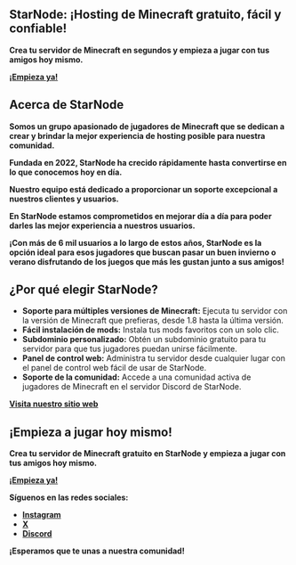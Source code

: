 ## StarNode: ¡Hosting de Minecraft gratuito, fácil y confiable!

**Crea tu servidor de Minecraft en segundos y empieza a jugar con tus amigos hoy mismo.**

**[¡Empieza ya!](https://panel.starnode.us/)**

## Acerca de StarNode

**Somos un grupo apasionado de jugadores de Minecraft que se dedican a crear y brindar la mejor experiencia de hosting posible para nuestra comunidad.**

**Fundada en 2022, StarNode ha crecido rápidamente hasta convertirse en lo que conocemos hoy en día.**

**Nuestro equipo está dedicado a proporcionar un soporte excepcional a nuestros clientes y usuarios.**

**En StarNode estamos comprometidos en mejorar día a día para poder darles las mejor experiencia a nuestros usuarios.**

**¡Con más de 6 mil usuarios a lo largo de estos años, StarNode es la opción ideal para esos jugadores que buscan pasar un buen invierno o verano disfrutando de los juegos que más les gustan junto a sus amigos!**

## ¿Por qué elegir StarNode?

* **Soporte para múltiples versiones de Minecraft:** Ejecuta tu servidor con la versión de Minecraft que prefieras, desde 1.8 hasta la última versión.
* **Fácil instalación de mods:** Instala tus mods favoritos con un solo clic.
* **Subdominio personalizado:** Obtén un subdominio gratuito para tu servidor para que tus jugadores puedan unirse fácilmente.
* **Panel de control web:** Administra tu servidor desde cualquier lugar con el panel de control web fácil de usar de StarNode.
* **Soporte de la comunidad:** Accede a una comunidad activa de jugadores de Minecraft en el servidor Discord de StarNode.


**[Visita nuestro sitio web](https://starnode.us/)**

## ¡Empieza a jugar hoy mismo!

**Crea tu servidor de Minecraft gratuito en StarNode y empieza a jugar con tus amigos hoy mismo.**

**[¡Empieza ya!](https://panel.starnode.us/)**

**Síguenos en las redes sociales:**

* **[Instagram](https://instagram.com/starnode.us)**
* **[X](https://x.com/starnode_)**
* **[Discord](https://discord.gg/pJVnUv9MDb)**

**¡Esperamos que te unas a nuestra comunidad!**
